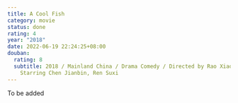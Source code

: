 ```yaml
---
title: A Cool Fish
category: movie
status: done
rating: 4
year: "2018"
date: 2022-06-19 22:24:25+08:00
douban:
  rating: 8
  subtitle: 2018 / Mainland China / Drama Comedy / Directed by Rao Xiaozhi /
    Starring Chen Jianbin, Ren Suxi
---
```


To be added
